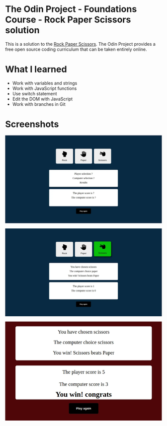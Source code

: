 # The Odin Project - Foundations Course - Rock Paper Scissors solution

This is a solution to the  [Rock Paper Scissors](https://www.theodinproject.com/lessons/foundations-rock-paper-scissors). The Odin Project provides a free open source coding curriculum that can be taken entirely online.

# What I learned

- Work with variables and strings
- Work with JavaScript functions
- Use switch statement
- Edit the DOM with JavaScript
- Work with branches in Git

# Screenshots

![](images/screenshot.webp)

![](images/active-state.webp)

![](images/screenshot-1.webp)

